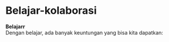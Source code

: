 # Belajar-kolaborasi

**Belajarr**<br>
Dengan belajar, ada banyak keuntungan yang bisa kita dapatkan:<br>


